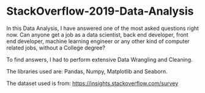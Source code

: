 # StackOverflow-2019-Data-Analysis

In this Data Analysis, I have answered one of the most asked questions right now. Can anyone get a job as a data scientist, back end developer, front end developer, machine learning engineer or any other kind of computer related jobs, without a College degree?     

To find answers, I had to perform extensive Data Wrangling and Cleaning.       

The libraries used are: Pandas, Numpy, Matplotlib and Seaborn.       

The dataset used is from: https://insights.stackoverflow.com/survey
